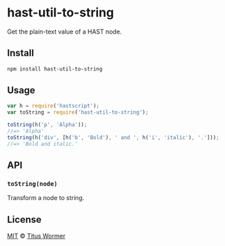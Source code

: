 <!--This file is generated by `build-packages.js`-->

# hast-util-to-string

Get the plain-text value of a HAST node.

## Install

```sh
npm install hast-util-to-string
```

## Usage

```javascript
var h = require('hastscript');
var toString = require('hast-util-to-string');

toString(h('p', 'Alpha'));
//=> 'Alpha'
toString(h('div', [h('b', 'Bold'), ' and ', h('i', 'italic'), '.']));
//=> 'Bold and italic.'
```

## API

### `toString(node)`

Transform a node to string.

## License

[MIT](https://github.com/rehypejs/rehype-minify/blob/master/LICENSE) © [Titus Wormer](http://wooorm.com)
